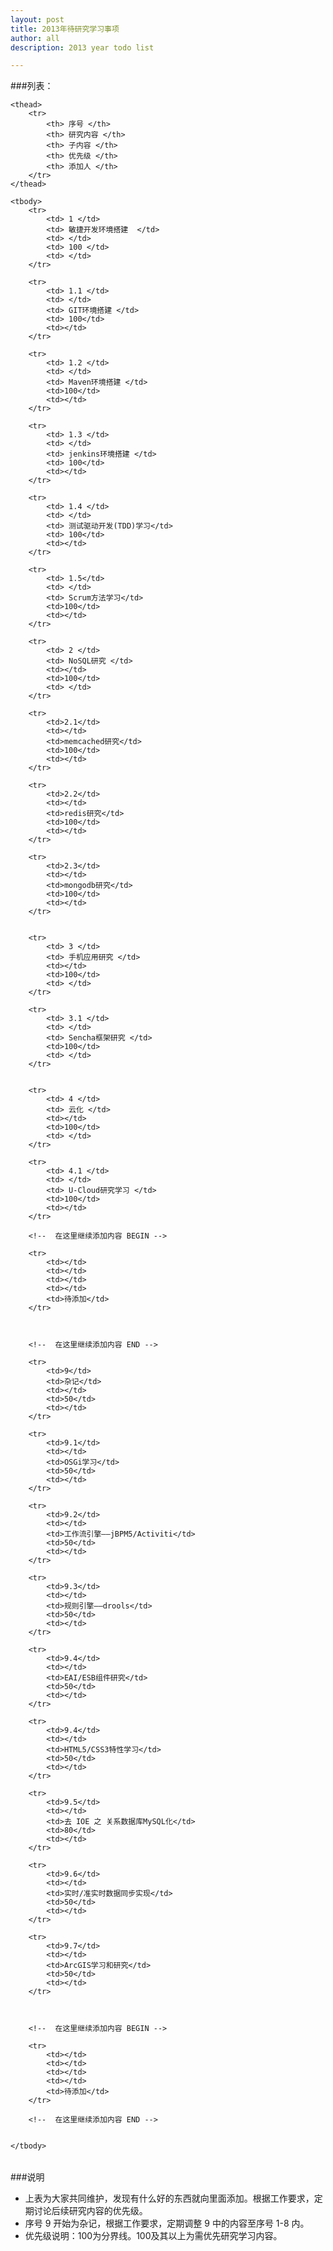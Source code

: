 ```yaml
---
layout: post
title: 2013年待研究学习事项
author: all
description: 2013 year todo list

---
```


###列表：

<table>

    <thead>
        <tr>
            <th> 序号 </th>
            <th> 研究内容 </th>
            <th> 子内容 </th>
            <th> 优先级 </th>
            <th> 添加人 </th>
        </tr>
    </thead>

    <tbody>
        <tr>
            <td> 1 </td>
            <td> 敏捷开发环境搭建  </td>
            <td> </td>
            <td> 100 </td>
            <td> </td>
        </tr>
        
        <tr>
            <td> 1.1 </td>
            <td> </td>
            <td> GIT环境搭建 </td>
            <td> 100</td>
            <td></td>
        </tr>
        
        <tr>
            <td> 1.2 </td>
            <td> </td>
            <td> Maven环境搭建 </td>
            <td>100</td>
            <td></td>
        </tr>
        
        <tr>
            <td> 1.3 </td>
            <td> </td>
            <td> jenkins环境搭建 </td>
            <td> 100</td>
            <td></td>
        </tr>
        
        <tr>
            <td> 1.4 </td>
            <td> </td>
            <td> 测试驱动开发(TDD)学习</td>
            <td> 100</td>
            <td></td>
        </tr>
        
        <tr>
            <td> 1.5</td>
            <td> </td>
            <td> Scrum方法学习</td>
            <td>100</td>
            <td></td>
        </tr>
        
        <tr>
            <td> 2 </td>
            <td> NoSQL研究 </td>
            <td></td>
            <td>100</td>
            <td> </td>
        </tr>
        
        <tr>
            <td>2.1</td>
            <td></td>
            <td>memcached研究</td>
            <td>100</td>
            <td></td>
        </tr>
        
        <tr>
            <td>2.2</td>
            <td></td>
            <td>redis研究</td>
            <td>100</td>
            <td></td>
        </tr>
        
        <tr>
            <td>2.3</td>
            <td></td>
            <td>mongodb研究</td>
            <td>100</td>
            <td></td>
        </tr>
        
        
        <tr>
            <td> 3 </td>
            <td> 手机应用研究 </td>
            <td></td>
            <td>100</td>
            <td> </td>
        </tr>
        
        <tr>
            <td> 3.1 </td>
            <td> </td>
            <td> Sencha框架研究 </td>
            <td>100</td>
            <td> </td>
        </tr>
        
        
        <tr>
            <td> 4 </td>
            <td> 云化 </td>
            <td></td>
            <td>100</td>
            <td> </td>
        </tr>
        
        <tr>
            <td> 4.1 </td>
            <td> </td>
            <td> U-Cloud研究学习 </td>
            <td>100</td>
            <td></td>
        </tr>
        
        <!--  在这里继续添加内容 BEGIN -->
        
        <tr>
            <td></td>
            <td></td>
            <td></td>
            <td></td>
            <td>待添加</td>
        </tr>
        
        
        
        <!--  在这里继续添加内容 END -->
        
        <tr>
            <td>9</td>
            <td>杂记</td>
            <td></td>
            <td>50</td>
            <td></td>
        </tr>
        
        <tr>
            <td>9.1</td>
            <td></td>
            <td>OSGi学习</td>
            <td>50</td>
            <td></td>
        </tr>
        
        <tr>
            <td>9.2</td>
            <td></td>
            <td>工作流引擎——jBPM5/Activiti</td>
            <td>50</td>
            <td></td>
        </tr>
        
        <tr>
            <td>9.3</td>
            <td></td>
            <td>规则引擎——drools</td>
            <td>50</td>
            <td></td>
        </tr>
        
        <tr>
            <td>9.4</td>
            <td></td>
            <td>EAI/ESB组件研究</td>
            <td>50</td>
            <td></td>
        </tr>
        
        <tr>
            <td>9.4</td>
            <td></td>
            <td>HTML5/CSS3特性学习</td>
            <td>50</td>
            <td></td>
        </tr>
		
		<tr>
            <td>9.5</td>
            <td></td>
            <td>去 IOE 之 关系数据库MySQL化</td>
            <td>80</td>
            <td></td>
        </tr>
        
        <tr>
            <td>9.6</td>
            <td></td>
            <td>实时/准实时数据同步实现</td>
            <td>50</td>
            <td></td>
        </tr>
        
        <tr>
            <td>9.7</td>
            <td></td>
            <td>ArcGIS学习和研究</td>
            <td>50</td>
            <td></td>
        </tr>
        
        
		
		<!--  在这里继续添加内容 BEGIN -->
        
        <tr>
            <td></td>
            <td></td>
            <td></td>
            <td></td>
            <td>待添加</td>
        </tr>
        
        <!--  在这里继续添加内容 END -->
      	
        
    </tbody>
</table>

###说明

* 上表为大家共同维护，发现有什么好的东西就向里面添加。根据工作要求，定期讨论后续研究内容的优先级。
* 序号 9 开始为杂记，根据工作要求，定期调整 9 中的内容至序号 1-8 内。
* 优先级说明：100为分界线。100及其以上为需优先研究学习内容。

